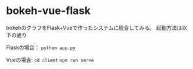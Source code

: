 # bokeh-vue-flask

bokehのグラフをFlask+Vueで作ったシステムに統合してみる。
起動方法は以下の通り

Flaskの場合： 
`python app.py`

Vueの場合: 
`cd client` 
`npm run serve` 
